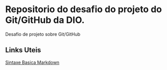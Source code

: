 # Repositorio do desafio do projeto do Git/GitHub da DIO.
Desafio de projeto sobre Git/GitHub

## Links Uteis
[Sintaxe Basica Markdown](https://www.markdownguide.org/basic-syntax/)
